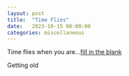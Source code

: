 ```yaml
---
layout: post
title:  "Time Flies"
date:   2023-10-15 00:00:00
categories: miscellaneous
---
```


Time flies when you are...<u>fill in the blank</u>

Getting old
